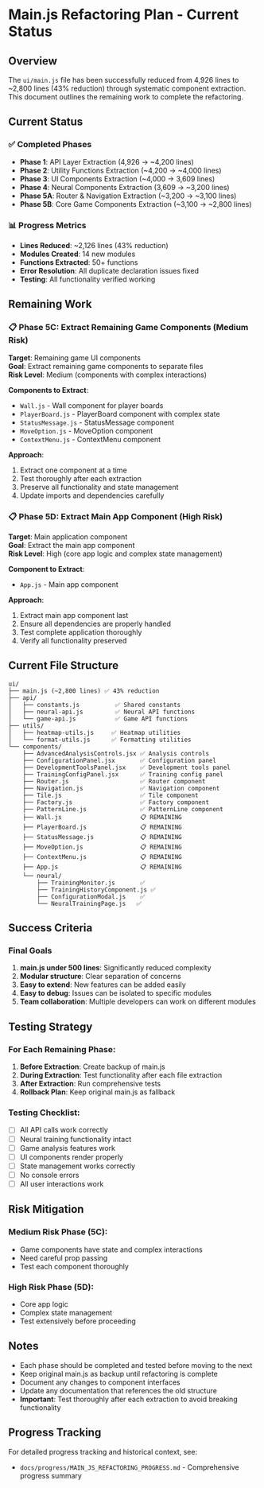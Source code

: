 # Main.js Refactoring Plan - Current Status

## Overview
The `ui/main.js` file has been successfully reduced from 4,926 lines to ~2,800 lines (43% reduction) through systematic component extraction. This document outlines the remaining work to complete the refactoring.

## Current Status

### ✅ Completed Phases
- **Phase 1**: API Layer Extraction (4,926 → ~4,200 lines)
- **Phase 2**: Utility Functions Extraction (~4,200 → ~4,000 lines)
- **Phase 3**: UI Components Extraction (~4,000 → 3,609 lines)
- **Phase 4**: Neural Components Extraction (3,609 → ~3,200 lines)
- **Phase 5A**: Router & Navigation Extraction (~3,200 → ~3,100 lines)
- **Phase 5B**: Core Game Components Extraction (~3,100 → ~2,800 lines)

### 📊 Progress Metrics
- **Lines Reduced**: ~2,126 lines (43% reduction)
- **Modules Created**: 14 new modules
- **Functions Extracted**: 50+ functions
- **Error Resolution**: All duplicate declaration issues fixed
- **Testing**: All functionality verified working

## Remaining Work

### 📋 Phase 5C: Extract Remaining Game Components (Medium Risk)
**Target**: Remaining game UI components  
**Goal**: Extract remaining game components to separate files  
**Risk Level**: Medium (components with complex interactions)

**Components to Extract**:
- `Wall.js` - Wall component for player boards
- `PlayerBoard.js` - PlayerBoard component with complex state
- `StatusMessage.js` - StatusMessage component
- `MoveOption.js` - MoveOption component
- `ContextMenu.js` - ContextMenu component

**Approach**:
1. Extract one component at a time
2. Test thoroughly after each extraction
3. Preserve all functionality and state management
4. Update imports and dependencies carefully

### 📋 Phase 5D: Extract Main App Component (High Risk)
**Target**: Main application component  
**Goal**: Extract the main app component  
**Risk Level**: High (core app logic and complex state management)

**Component to Extract**:
- `App.js` - Main app component

**Approach**:
1. Extract main app component last
2. Ensure all dependencies are properly handled
3. Test complete application thoroughly
4. Verify all functionality preserved

## Current File Structure

```
ui/
├── main.js (~2,800 lines) ✅ 43% reduction
├── api/
│   ├── constants.js          ✅ Shared constants
│   ├── neural-api.js         ✅ Neural API functions
│   └── game-api.js           ✅ Game API functions
├── utils/
│   ├── heatmap-utils.js     ✅ Heatmap utilities
│   └── format-utils.js      ✅ Formatting utilities
└── components/
    ├── AdvancedAnalysisControls.jsx ✅ Analysis controls
    ├── ConfigurationPanel.jsx       ✅ Configuration panel
    ├── DevelopmentToolsPanel.jsx    ✅ Development tools panel
    ├── TrainingConfigPanel.jsx      ✅ Training config panel
    ├── Router.js                    ✅ Router component
    ├── Navigation.js                ✅ Navigation component
    ├── Tile.js                      ✅ Tile component
    ├── Factory.js                   ✅ Factory component
    ├── PatternLine.js               ✅ PatternLine component
    ├── Wall.js                      📋 REMAINING
    ├── PlayerBoard.js               📋 REMAINING
    ├── StatusMessage.js             📋 REMAINING
    ├── MoveOption.js                📋 REMAINING
    ├── ContextMenu.js               📋 REMAINING
    ├── App.js                       📋 REMAINING
    └── neural/
        ├── TrainingMonitor.js       ✅
        ├── TrainingHistoryComponent.js ✅
        ├── ConfigurationModal.js    ✅
        └── NeuralTrainingPage.js   ✅
```

## Success Criteria

### Final Goals
1. **main.js under 500 lines**: Significantly reduced complexity
2. **Modular structure**: Clear separation of concerns
3. **Easy to extend**: New features can be added easily
4. **Easy to debug**: Issues can be isolated to specific modules
5. **Team collaboration**: Multiple developers can work on different modules

## Testing Strategy

### For Each Remaining Phase:
1. **Before Extraction**: Create backup of main.js
2. **During Extraction**: Test functionality after each file extraction
3. **After Extraction**: Run comprehensive tests
4. **Rollback Plan**: Keep original main.js as fallback

### Testing Checklist:
- [ ] All API calls work correctly
- [ ] Neural training functionality intact
- [ ] Game analysis features work
- [ ] UI components render properly
- [ ] State management works correctly
- [ ] No console errors
- [ ] All user interactions work

## Risk Mitigation

### Medium Risk Phase (5C):
- Game components have state and complex interactions
- Need careful prop passing
- Test each component thoroughly

### High Risk Phase (5D):
- Core app logic
- Complex state management
- Test extensively before proceeding

## Notes

- Each phase should be completed and tested before moving to the next
- Keep original main.js as backup until refactoring is complete
- Document any changes to component interfaces
- Update any documentation that references the old structure
- **Important**: Test thoroughly after each extraction to avoid breaking functionality

## Progress Tracking

For detailed progress tracking and historical context, see:
- `docs/progress/MAIN_JS_REFACTORING_PROGRESS.md` - Comprehensive progress summary 